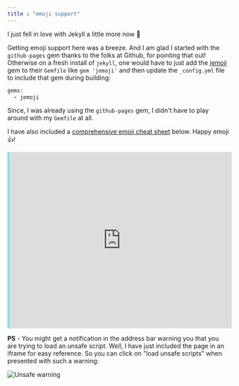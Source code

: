```yaml
---
title : "emoji support"
---
```


I just fell in love with Jekyll a little more now :purple_heart:

Getting emoji support here was a breeze. And I am glad I started with the `github-pages` gem thanks to the folks at Github, for pointing that out! Otherwise on a fresh install of `jekyll`, one would have to just add the [jemoji](https://github.com/jekyll/jemoji) gem to their `Gemfile` like  `gem 'jemoji'` and then update the `_config.yml` file to include that gem during building:

```ruby
gems:
  - jemoji
```

Since, I was already using the `github-pages` gem, I didn't have to play around with my `Gemfile` at all.

I have also included a [comprehensive emoji cheat sheet](https://www.webpagefx.com/tools/emoji-cheat-sheet/) below. Happy emoji :+1:! 


<iframe style="width: 100% !important;height: 400px;overflow: hidden;border: none;border-left: 5px solid rgba(0,196,255,0.5);margin: 0px;" src="https://www.webpagefx.com/tools/emoji-cheat-sheet/"></iframe>

**PS** - You might get a notification in the address bar warning you that you are trying to load an unsafe script. Well, I have just included the page in an iframe for easy reference. So you can click on "load unsafe scripts" when presented with such a warning:

![Unsafe warning](http://techdows.com/wp-content/uploads/2016/07/Chrome-This-Page-is-trying-to-load-scripts-from-unauthenticated-sources-alert.png)
